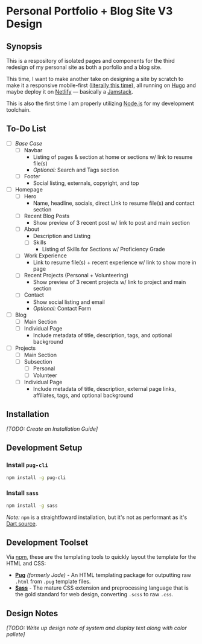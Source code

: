 # Personal Portfolio + Blog Site V3 Design

## Synopsis

This is a respository of isolated pages and components for the third redesign of my personal site as both a porfolio and a blog site.

This time, I want to make another take on designing a site by scratch to make it a responsive mobile-first ([literally this time](https://dev.to/kevinpowell/stop-making-responsive-websites-the-hard-way-kgb)), all running on [Hugo](https://gohugo.io/) and maybe deploy it on [Netlify](https://www.netlify.com/) — basically a [Jamstack](https://jamstack.org/).

This is also the first time I am properly utilizing [Node.js](https://nodejs.org/en/) for my development toolchain.

## To-Do List

- [ ] _Base Case_
  - [ ] Navbar
    - Listing of pages & section at home or sections w/ link to resume file(s)
    - _Optional:_ Search and Tags section
  - [ ] Footer
    - Social listing, externals, copyright, and top
- [ ] Homepage
  - [ ] Hero
    - Name, headline, socials, direct Llnk to resume file(s) and contact section
  - [ ] Recent Blog Posts
    - Show preview of 3 recent post w/ link to post and main section
  - [ ] About
    - Description and Listing
    - [ ] Skills
      - Listing of Skills for Sections w/ Proficiency Grade
  - [ ] Work Experience
    - Link to resume file(s) + recent experience w/ link to show more in page
  - [ ] Recent Projects (Personal + Volunteering)
    - Show preview of 3 recent projects w/ link to project and main section
  - [ ] Contact
    - Show social listing and email
    - _Optional:_ Contact Form
- [ ] Blog
  - [ ] Main Section
  - [ ] Individual Page
    - Include metadata of title, description, tags, and optional background
- [ ] Projects
  - [ ] Main Section
  - [ ] Subsection
    - [ ] Personal
    - [ ] Volunteer
  - [ ] Individual Page
    - Include metadata of title, description, external page links, affiliates, tags, and optional background

## Installation

_[TODO: Create an Installation Guide]_

## Development Setup

### Install `pug-cli`

```sh
npm install -g pug-cli
```

### Install `sass`

```sh
npm install -g sass
```

*Note:* `npm` is a straightfoward installation, but it's not as performant as it's [Dart source](https://github.com/sass/dart-sass).

## Development Toolset

Via [npm](https://www.npmjs.com/), these are the templating tools to quickly layout the template for the HTML and CSS:

- [**Pug**](https://pugjs.org/) _(formerly Jade)_ - An HTML templating package for outputting raw `.html` from `.pug` template files.
- [**Sass**](https://sass-lang.com/) - The mature CSS extension and preprocessing language that is the gold standard for web design, converting `.scss` to raw `.css`.

## Design Notes

_[TODO: Write up design note of system and display text along with color pallete]_
